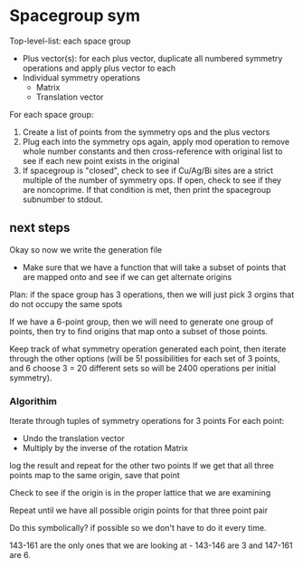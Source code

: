 # Spacegroup sym

Top-level-list: each space group  
- Plus vector(s): for each plus vector, duplicate all numbered symmetry
operations and apply plus vector to each
- Individual symmetry operations
    - Matrix
    - Translation vector


For each space group:

1. Create a list of points from the symmetry ops and the plus vectors
2. Plug each into the symmetry ops again, apply mod operation to remove whole
    number constants and then cross-reference with original list to see if each
    new point exists in the original
3. If spacegroup is "closed", check to see if Cu/Ag/Bi sites are a strict
    multiple of the number of symmetry ops. If open, check to see if they are
    noncoprime. If that condition is met, then print the spacegroup subnumber
    to stdout.

## next steps

Okay so now we write the generation file
- Make sure that we have a function that will take a subset of points that are
mapped onto and see if we can get alternate origins

Plan: if the space group has 3 operations, then we will just pick 3 orgins that
do not occupy the same spots

If we have a 6-point group, then we will need to generate one group of points,
then try to find origins that map onto a subset of those points.

Keep track of what symmetry operation generated each point, then iterate
through the other options (will be 5! possibilities for each set of 3 points,
and 6 choose 3 = 20 different sets so will be 2400 operations per initial 
symmetry). 

### Algorithim

Iterate through tuples of symmetry operations for 3 points
For each point:
- Undo the translation vector
- Multiply by the inverse of the rotation Matrix

log the result and repeat for the other two points
If we get that all three points map to the same origin, save that point

Check to see if the origin is in the proper lattice that we are examining

Repeat until we have all possible origin points for that three point pair

Do this symbolically? if possible so we don't have to do it every time.

143-161 are the only ones that we are looking at - 143-146 are 3 and 147-161
are 6.
